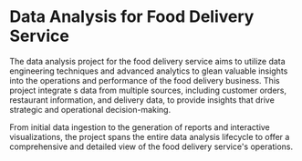 # Data Analysis for Food Delivery Service     
     
The data analysis project for the food delivery service aims to utilize data engineering techniques and advanced analytics to glean valuable insights into the operations and performance of the food delivery business. This project integrate s data from multiple sources, including customer orders, restaurant information, and delivery data, to provide insights that drive strategic and operational decision-making. 
  
From initial data ingestion to the generation of reports and interactive visualizations, the project spans the entire data analysis lifecycle to offer a comprehensive and detailed view of the food delivery service's operations.  


